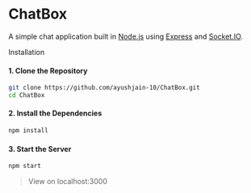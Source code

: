 # ChatBox

A simple chat application built in [Node.js](https://nodejs.org) using [Express](http://expressjs.com/) and [Socket.IO](https://socket.io/).

Installation

#### 1. Clone the Repository

```sh
git clone https://github.com/ayushjain-10/ChatBox.git
cd ChatBox
```

#### 2. Install the Dependencies

```sh
npm install
```

#### 3. Start the Server

```sh
npm start
```

> View on localhost:3000
